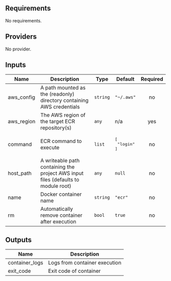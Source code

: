 ## Requirements

No requirements.

## Providers

No provider.

## Inputs

| Name | Description | Type | Default | Required |
|------|-------------|------|---------|:--------:|
| aws\_config | A path mounted as the (readonly) directory containing AWS credentials | `string` | `"~/.aws"` | no |
| aws\_region | The AWS region of the target ECR repository(s) | `any` | n/a | yes |
| command | ECR command to execute | `list` | <pre>[<br>  "login"<br>]</pre> | no |
| host\_path | A writeable path containing the project AWS input files (defaults to module root) | `any` | `null` | no |
| name | Docker container name | `string` | `"ecr"` | no |
| rm | Automatically remove container after execution | `bool` | `true` | no |

## Outputs

| Name | Description |
|------|-------------|
| container\_logs | Logs from container execution |
| exit\_code | Exit code of container |

